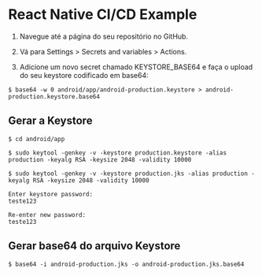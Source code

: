# React Native CI/CD Example


1. Navegue até a página do seu repositório no GitHub.

2. Vá para Settings > Secrets and variables > Actions.

3. Adicione um novo secret chamado KEYSTORE_BASE64 e faça o upload do seu keystore codificado em base64:

```
$ base64 -w 0 android/app/android-production.keystore > android-production.keystore.base64
```

## Gerar a Keystore

```
$ cd android/app
```

```
$ sudo keytool -genkey -v -keystore production.keystore -alias production -keyalg RSA -keysize 2048 -validity 10000

$ sudo keytool -genkey -v -keystore production.jks -alias production -keyalg RSA -keysize 2048 -validity 10000
```

```
Enter keystore password: 
teste123

Re-enter new password:
teste123
```

## Gerar base64 do arquivo Keystore

```
$ base64 -i android-production.jks -o android-production.jks.base64 
```

